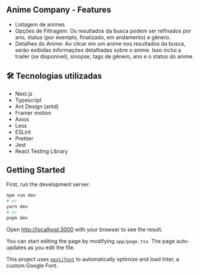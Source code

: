## Anime Company - Features
- Listagem de animes
- Opções de Filtragem: Os resultados da busca podem ser refinados por ano, status (por exemplo, finalizado, em andamento) e gênero.
- Detalhes do Anime: Ao clicar em um anime nos resultados da busca, serão exibidas informações detalhadas sobre o anime. Isso inclui a trailer (se disponível), sinopse, tags de gênero, ano e o status do anime.

## 🛠️ Tecnologias utilizadas
- Next.js
- Typescript
- Ant Design (antd)
- Framer motion
- Axios
- Less
- ESLint
- Prettier
- Jest
- React Testing Library

## Getting Started

First, run the development server:

```bash
npm run dev
# or
yarn dev
# or
pnpm dev
```

Open [http://localhost:3000](http://localhost:3000) with your browser to see the result.

You can start editing the page by modifying `app/page.tsx`. The page auto-updates as you edit the file.

This project uses [`next/font`](https://nextjs.org/docs/basic-features/font-optimization) to automatically optimize and load Inter, a custom Google Font.


